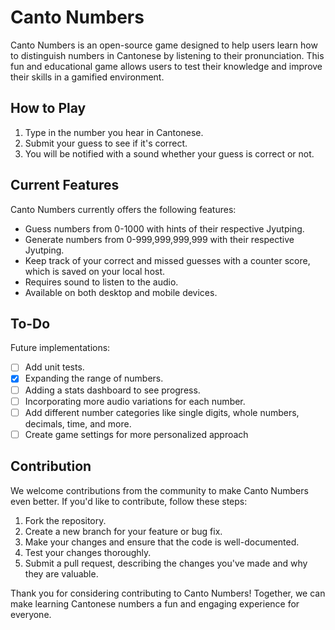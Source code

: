 # Canto Numbers

Canto Numbers is an open-source game designed to help users learn how to distinguish numbers in Cantonese by listening to their pronunciation. This fun and educational game allows users to test their knowledge and improve their skills in a gamified environment.

## How to Play

1. Type in the number you hear in Cantonese.
2. Submit your guess to see if it's correct.
3. You will be notified with a sound whether your guess is correct or not.

## Current Features

Canto Numbers currently offers the following features:

- Guess numbers from 0-1000 with hints of their respective Jyutping.
- Generate numbers from 0-999,999,999,999 with their respective Jyutping.
- Keep track of your correct and missed guesses with a counter score, which is saved on your local host.
- Requires sound to listen to the audio.
- Available on both desktop and mobile devices.

## To-Do

Future implementations:

- [ ] Add unit tests.
- [x] Expanding the range of numbers.
- [ ] Adding a stats dashboard to see progress.
- [ ] Incorporating more audio variations for each number.
- [ ] Add different number categories like single digits, whole numbers, decimals, time, and more.
- [ ] Create game settings for more personalized approach

## Contribution

We welcome contributions from the community to make Canto Numbers even better. If you'd like to contribute, follow these steps:

1. Fork the repository.
2. Create a new branch for your feature or bug fix.
3. Make your changes and ensure that the code is well-documented.
4. Test your changes thoroughly.
5. Submit a pull request, describing the changes you've made and why they are valuable.

Thank you for considering contributing to Canto Numbers! Together, we can make learning Cantonese numbers a fun and engaging experience for everyone.
